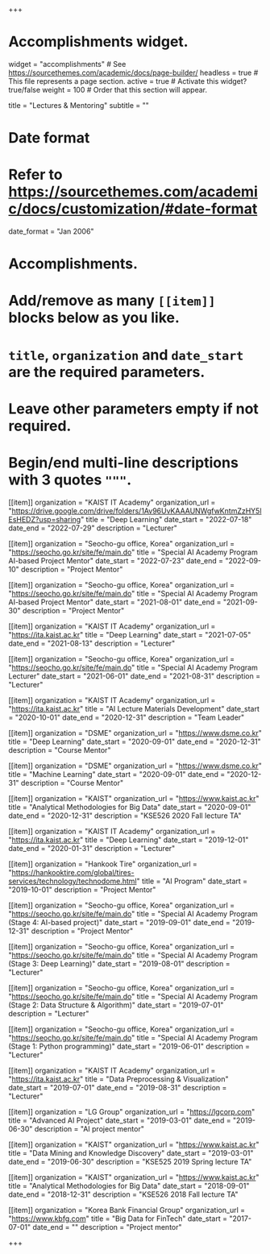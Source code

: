+++
# Accomplishments widget.
widget = "accomplishments"  # See https://sourcethemes.com/academic/docs/page-builder/
headless = true  # This file represents a page section.
active = true  # Activate this widget? true/false
weight = 100  # Order that this section will appear.

title = "Lectures & Mentoring"
subtitle = ""

# Date format
#   Refer to https://sourcethemes.com/academic/docs/customization/#date-format
date_format = "Jan 2006"

# Accomplishments.
#   Add/remove as many `[[item]]` blocks below as you like.
#   `title`, `organization` and `date_start` are the required parameters.
#   Leave other parameters empty if not required.
#   Begin/end multi-line descriptions with 3 quotes `"""`.

[[item]]
  organization = "KAIST IT Academy"
  organization_url = "https://drive.google.com/drive/folders/1Av96UvKAAAUNWgfwKntmZzHY5lEsHEDZ?usp=sharing"
  title = "Deep Learning"
  date_start = "2022-07-18"
  date_end = "2022-07-29"
  description = "Lecturer"

[[item]]
  organization = "Seocho-gu office, Korea"
  organization_url = "https://seocho.go.kr/site/fe/main.do"
  title = "Special AI Academy Program AI-based Project Mentor"
  date_start = "2022-07-23"
  date_end = "2022-09-10"
  description = "Project Mentor"


[[item]]
  organization = "Seocho-gu office, Korea"
  organization_url = "https://seocho.go.kr/site/fe/main.do"
  title = "Special AI Academy Program AI-based Project Mentor"
  date_start = "2021-08-01"
  date_end = "2021-09-30"
  description = "Project Mentor"

[[item]]
  organization = "KAIST IT Academy"
  organization_url = "https://ita.kaist.ac.kr"
  title = "Deep Learning"
  date_start = "2021-07-05"
  date_end = "2021-08-13"
  description = "Lecturer"


[[item]]
  organization = "Seocho-gu office, Korea"
  organization_url = "https://seocho.go.kr/site/fe/main.do"
  title = "Special AI Academy Program Lecturer"
  date_start = "2021-06-01"
  date_end = "2021-08-31"
  description = "Lecturer"


[[item]]
  organization = "KAIST IT Academy"
  organization_url = "https://ita.kaist.ac.kr"
  title = "AI Lecture Materials Development"
  date_start = "2020-10-01"
  date_end = "2020-12-31"
  description = "Team Leader"

[[item]]
  organization = "DSME"
  organization_url = "https://www.dsme.co.kr"
  title = "Deep Learning"
  date_start = "2020-09-01"
  date_end = "2020-12-31"
  description = "Course Mentor"


[[item]]
  organization = "DSME"
  organization_url = "https://www.dsme.co.kr"
  title = "Machine Learning"
  date_start = "2020-09-01"
  date_end = "2020-12-31"
  description = "Course Mentor"


[[item]]
  organization = "KAIST"
  organization_url = "https://www.kaist.ac.kr"
  title = "Analytical Methodologies for Big Data"
  date_start = "2020-09-01"
  date_end = "2020-12-31"
  description = "KSE526 2020 Fall lecture TA"


[[item]]
  organization = "KAIST IT Academy"
  organization_url = "https://ita.kaist.ac.kr"
  title = "Deep Learning"
  date_start = "2019-12-01"
  date_end = "2020-01-31"
  description = "Lecturer"


[[item]]
  organization = "Hankook Tire"
  organization_url = "https://hankooktire.com/global/tires-services/technology/technodome.html"
  title = "AI Program"
  date_start = "2019-10-01"
  description = "Project Mentor"

[[item]]
  organization = "Seocho-gu office, Korea"
  organization_url = "https://seocho.go.kr/site/fe/main.do"
  title = "Special AI Academy Program (Stage 4: AI-based project)"
  date_start = "2019-09-01"
  date_end = "2019-12-31"
  description = "Project Mentor"


[[item]]
  organization = "Seocho-gu office, Korea"
  organization_url = "https://seocho.go.kr/site/fe/main.do"
  title = "Special AI Academy Program (Stage 3: Deep Learning)"
  date_start = "2019-08-01"
  description = "Lecturer"


[[item]]
  organization = "Seocho-gu office, Korea"
  organization_url = "https://seocho.go.kr/site/fe/main.do"
  title = "Special AI Academy Program (Stage 2: Data Structure & Algorithm)"
  date_start = "2019-07-01"
  description = "Lecturer"



[[item]]
  organization = "Seocho-gu office, Korea"
  organization_url = "https://seocho.go.kr/site/fe/main.do"
  title = "Special AI Academy Program (Stage 1: Python programming)"
  date_start = "2019-06-01"
  description = "Lecturer"


[[item]]
  organization = "KAIST IT Academy"
  organization_url = "https://ita.kaist.ac.kr"
  title = "Data Preprocessing & Visualization"
  date_start = "2019-07-01"
  date_end = "2019-08-31"
  description = "Lecturer"


[[item]]
  organization = "LG Group"
  organization_url = "https://lgcorp.com"
  title = "Advanced AI Project"
  date_start = "2019-03-01"
  date_end = "2019-06-30"
  description = "AI project mentor"


[[item]]
  organization = "KAIST"
  organization_url = "https://www.kaist.ac.kr"
  title = "Data Mining and Knowledge Discovery"
  date_start = "2019-03-01"
  date_end = "2019-06-30"
  description = "KSE525 2019 Spring lecture TA"
  

[[item]]
  organization = "KAIST"
  organization_url = "https://www.kaist.ac.kr"
  title = "Analytical Methodologies for Big Data"
  date_start = "2018-09-01"
  date_end = "2018-12-31"
  description = "KSE526 2018 Fall lecture TA"
  
[[item]]
  organization = "Korea Bank Financial Group"
  organization_url = "https://www.kbfg.com"
  title = "Big Data for FinTech"
  date_start = "2017-07-01"
  date_end = ""
  description = "Project mentor"

+++
